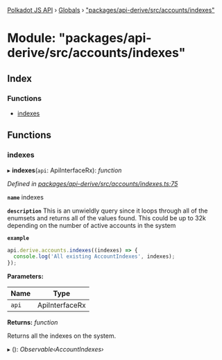 [Polkadot JS API](../README.md) › [Globals](../globals.md) › ["packages/api-derive/src/accounts/indexes"](_packages_api_derive_src_accounts_indexes_.md)

# Module: "packages/api-derive/src/accounts/indexes"

## Index

### Functions

* [indexes](_packages_api_derive_src_accounts_indexes_.md#indexes)

## Functions

###  indexes

▸ **indexes**(`api`: ApiInterfaceRx): *function*

*Defined in [packages/api-derive/src/accounts/indexes.ts:75](https://github.com/polkadot-js/api/blob/2f5e2537a3/packages/api-derive/src/accounts/indexes.ts#L75)*

**`name`** indexes

**`description`** This is an unwieldly query since it loops through
all of the enumsets and returns all of the values found. This could be up to 32k depending
on the number of active accounts in the system

**`example`** 
<BR>

```javascript
api.derive.accounts.indexes((indexes) => {
  console.log('All existing AccountIndexes', indexes);
});
```

**Parameters:**

Name | Type |
------ | ------ |
`api` | ApiInterfaceRx |

**Returns:** *function*

Returns all the indexes on the system.

▸ (): *Observable‹AccountIndexes›*
